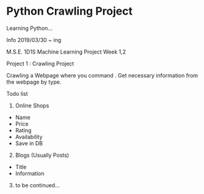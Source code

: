 # Python Crawling Project
Learning Python...

Info
2019/03/30 ~ ing

M.S.E. 1D1S Machine Learning Project Week 1,2

Project 1 : Crawling Project


Crawling a Webpage where you command . Get necessary information from the webpage by type.



Todo list

1. Online Shops
- Name
- Price
- Rating
- Availability 
- Save in DB

2. Blogs (Usually Posts)
- Title
- Information

3. to be continued...
